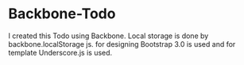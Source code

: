 Backbone-Todo
=============
I created this Todo using Backbone. Local storage is done by backbone.localStorage js. for designing Bootstrap 3.0 is used and for template Underscore.js is used.
